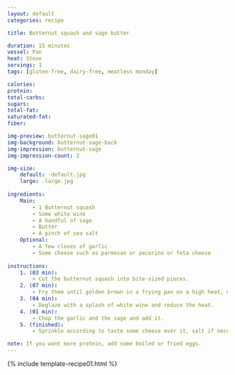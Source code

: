 ```yaml
---
layout: default
categories: recipe

title: Butternut squash and sage butter

duration: 15 minutes
vessel: Pan
heat: Stove
servings: 1
tags: [gluten-free, dairy-free, meatless monday]

calories: 
protein: 
total-carbs: 
sugars: 
total-fat:
saturated-fat: 
fiber: 

img-preview: butternut-sage01
img-background: butternut-sage-back
img-impression: butternut-sage
img-impression-count: 2

img-size:
    default: -default.jpg
    large: -large.jpg
    
ingredients:
    Main:
        - 1 Butternut squash
        - Some white wine
        - A handful of sage
        - Butter
        - A pinch of sea salt
    Optional:
        - A few cloves of garlic
        - Some cheese such as parmesan or pecorino or feta cheese 
  
instructions:
    1. (03 min): 
        - Cut the butternut squash into bite-sized pieces.
    2. (07 min): 
        - Fry them until golden brown in a frying pan on a high heat, enriched with a small piece of butter.
    3. (04 min): 
        - Deglaze with a splash of white wine and reduce the heat.
    4. (01 min): 
        - Chop the garlic and the sage and add it.
    5. (finished): 
        - Sprinkle according to taste some cheese over it, salt if necessary - Bon appetit!

note: If you want more protein, add some boiled or fried eggs.
---
```

<!--more-->

{% include template-recipe01.html %}

